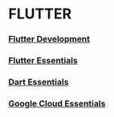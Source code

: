 <!DOCTYPE html>
<html>
<body>
    <h1>FLUTTER</h1>
    <h3><p><a href="https://www.qwiklabs.com/public_profiles/9e918813-0fb2-4354-b38b-fb8780ee3aab/badges/1745904">Flutter Development</a></p></h3>
    <h3><P><a href="https://www.qwiklabs.com/public_profiles/9e918813-0fb2-4354-b38b-fb8780ee3aab/badges/1745886">Flutter Essentials</a></P></h3>
    <h3><P><a href="https://www.qwiklabs.com/public_profiles/9e918813-0fb2-4354-b38b-fb8780ee3aab/badges/1745813">Dart Essentials</a></P></h3>
    <h3><P><a href="https://www.qwiklabs.com/public_profiles/9e918813-0fb2-4354-b38b-fb8780ee3aab/badges/1738669">Google Cloud Essentials</a></p></h3>
</body>
</html>
